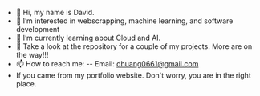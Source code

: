- 👋 Hi, my name is David.
- 👀 I’m interested in webscrapping, machine learning, and software development
- 🌱 I’m currently learning about Cloud and AI.
- 💞️ Take a look at the repository for a couple of my projects. More are on the way!!!
- 📫 How to reach me: 
-- Email: dhuang0661@gmail.com
- If you came from my portfolio website. Don't worry, you are in the right place.

<!---
Dhuang0661/Dhuang0661 is a ✨ special ✨ repository because its `README.md` (this file) appears on your GitHub profile.
You can click the Preview link to take a look at your changes.
--->
